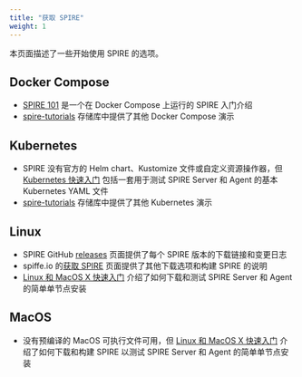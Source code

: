 ```yaml
---
title: "获取 SPIRE"
weight: 1
---
```


本页面描述了一些开始使用 SPIRE 的选项。

## Docker Compose

- [SPIRE 101](https://spiffe.io/docs/latest/try/spire101/) 是一个在 Docker Compose 上运行的 SPIRE 入门介绍
- [spire-tutorials](https://github.com/spiffe/spire-tutorials) 存储库中提供了其他 Docker Compose 演示

## Kubernetes

- SPIRE 没有官方的 Helm chart、Kustomize 文件或自定义资源操作器，但 [Kubernetes 快速入门](https://spiffe.io/docs/latest/spire/installing/getting-started-k8s/) 包括一套用于测试 SPIRE Server 和 Agent 的基本 Kubernetes YAML 文件
- [spire-tutorials](https://github.com/spiffe/spire-tutorials) 存储库中提供了其他 Kubernetes 演示

## Linux

- SPIRE GitHub [releases](https://github.com/spiffe/spire/releases) 页面提供了每个 SPIRE 版本的下载链接和变更日志
- spiffe.io 的[获取 SPIRE](https://spiffe.io/downloads/) 页面提供了其他下载选项和构建 SPIRE 的说明
- [Linux 和 MacOS X 快速入门](https://spiffe.io/docs/latest/spire/installing/getting-started-linux-macos-x/) 介绍了如何下载和测试 SPIRE Server 和 Agent 的简单单节点安装

## MacOS

- 没有预编译的 MacOS 可执行文件可用，但 [Linux 和 MacOS X 快速入门](https://spiffe.io/docs/latest/spire/installing/getting-started-linux-macos-x/) 介绍了如何下载和构建 SPIRE 以测试 SPIRE Server 和 Agent 的简单单节点安装